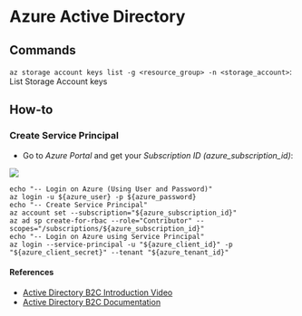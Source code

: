 # Azure Active Directory

## Commands 

`az storage account keys list -g <resource_group> -n <storage_account>`: List Storage Account keys

## How-to 

### Create Service Principal 

- Go to *Azure Portal* and get your *Subscription ID (azure_subscription_id)*:

![](https://media.githubusercontent.com/media/RogerioDosSantos/Wiki/master/docs/src/azure_active_directory/azure_portal_subscription.png)

```shell
echo "-- Login on Azure (Using User and Password)" 
az login -u ${azure_user} -p ${azure_password} 
echo "-- Create Service Principal" 
az account set --subscription="${azure_subscription_id}" 
az ad sp create-for-rbac --role="Contributor" --scopes="/subscriptions/${azure_subscription_id}"
echo "-- Login on Azure using Service Principal" 
az login --service-principal -u "${azure_client_id}" -p "${azure_client_secret}" --tenant "${azure_tenant_id}" 
```

#### References 

- [Active Directory B2C Introduction Video](https://www.youtube.com/watch?v=h5bxhZRF4mI)
- [Active Directory B2C Documentation](https://docs.microsoft.com/en-us/azure/active-directory-b2c/active-directory-b2c-overview)


